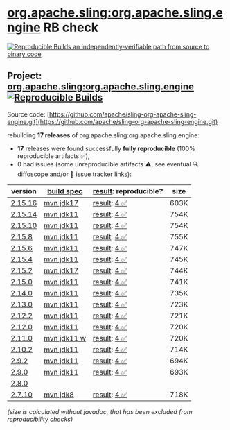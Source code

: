 [org.apache.sling:org.apache.sling.engine](https://central.sonatype.com/artifact/org.apache.sling/org.apache.sling.engine/versions) RB check
=======

[![Reproducible Builds](https://reproducible-builds.org/images/logos/rb.svg) an independently-verifiable path from source to binary code](https://reproducible-builds.org/)

## Project: [org.apache.sling:org.apache.sling.engine](https://central.sonatype.com/artifact/org.apache.sling/org.apache.sling.engine/versions) [![Reproducible Builds](https://img.shields.io/endpoint?url=https://raw.githubusercontent.com/jvm-repo-rebuild/reproducible-central/master/content/org/apache/sling/org.apache.sling.engine/badge.json)](https://github.com/jvm-repo-rebuild/reproducible-central/blob/master/content/org/apache/sling/org.apache.sling.engine/README.md)

Source code: [https://github.com/apache/sling-org-apache-sling-engine.git](https://github.com/apache/sling-org-apache-sling-engine.git)

rebuilding **17 releases** of org.apache.sling:org.apache.sling.engine:
- **17** releases were found successfully **fully reproducible** (100% reproducible artifacts :white_check_mark:),
- 0 had issues (some unreproducible artifacts :warning:, see eventual :mag: diffoscope and/or :memo: issue tracker links):

| version | [build spec](/BUILDSPEC.md) | [result](https://reproducible-builds.org/docs/jvm/): reproducible? | size |
| -- | --------- | ------ | -- |
| [2.15.16](https://central.sonatype.com/artifact/org.apache.sling/org.apache.sling.engine/2.15.16/pom) | [mvn jdk17](org.apache.sling.engine-2.15.16.buildspec) | [result](org.apache.sling.engine-2.15.16.buildinfo): [4 :white_check_mark: ](org.apache.sling.engine-2.15.16.buildcompare) | 603K |
| [2.15.14](https://central.sonatype.com/artifact/org.apache.sling/org.apache.sling.engine/2.15.14/pom) | [mvn jdk11](org.apache.sling.engine-2.15.14.buildspec) | [result](org.apache.sling.engine-2.15.14.buildinfo): [4 :white_check_mark: ](org.apache.sling.engine-2.15.14.buildcompare) | 754K |
| [2.15.10](https://central.sonatype.com/artifact/org.apache.sling/org.apache.sling.engine/2.15.10/pom) | [mvn jdk11](org.apache.sling.engine-2.15.10.buildspec) | [result](org.apache.sling.engine-2.15.10.buildinfo): [4 :white_check_mark: ](org.apache.sling.engine-2.15.10.buildcompare) | 754K |
| [2.15.8](https://central.sonatype.com/artifact/org.apache.sling/org.apache.sling.engine/2.15.8/pom) | [mvn jdk11](org.apache.sling.engine-2.15.8.buildspec) | [result](org.apache.sling.engine-2.15.8.buildinfo): [4 :white_check_mark: ](org.apache.sling.engine-2.15.8.buildcompare) | 755K |
| [2.15.6](https://central.sonatype.com/artifact/org.apache.sling/org.apache.sling.engine/2.15.6/pom) | [mvn jdk11](org.apache.sling.engine-2.15.6.buildspec) | [result](org.apache.sling.engine-2.15.6.buildinfo): [4 :white_check_mark: ](org.apache.sling.engine-2.15.6.buildcompare) | 747K |
| [2.15.4](https://central.sonatype.com/artifact/org.apache.sling/org.apache.sling.engine/2.15.4/pom) | [mvn jdk11](org.apache.sling.engine-2.15.4.buildspec) | [result](org.apache.sling.engine-2.15.4.buildinfo): [4 :white_check_mark: ](org.apache.sling.engine-2.15.4.buildcompare) | 745K |
| [2.15.2](https://central.sonatype.com/artifact/org.apache.sling/org.apache.sling.engine/2.15.2/pom) | [mvn jdk17](org.apache.sling.engine-2.15.2.buildspec) | [result](org.apache.sling.engine-2.15.2.buildinfo): [4 :white_check_mark: ](org.apache.sling.engine-2.15.2.buildcompare) | 744K |
| [2.15.0](https://central.sonatype.com/artifact/org.apache.sling/org.apache.sling.engine/2.15.0/pom) | [mvn jdk11](org.apache.sling.engine-2.15.0.buildspec) | [result](org.apache.sling.engine-2.15.0.buildinfo): [4 :white_check_mark: ](org.apache.sling.engine-2.15.0.buildcompare) | 741K |
| [2.14.0](https://central.sonatype.com/artifact/org.apache.sling/org.apache.sling.engine/2.14.0/pom) | [mvn jdk11](org.apache.sling.engine-2.14.0.buildspec) | [result](org.apache.sling.engine-2.14.0.buildinfo): [4 :white_check_mark: ](org.apache.sling.engine-2.14.0.buildcompare) | 735K |
| [2.13.0](https://central.sonatype.com/artifact/org.apache.sling/org.apache.sling.engine/2.13.0/pom) | [mvn jdk11](org.apache.sling.engine-2.13.0.buildspec) | [result](org.apache.sling.engine-2.13.0.buildinfo): [4 :white_check_mark: ](org.apache.sling.engine-2.13.0.buildcompare) | 723K |
| [2.12.2](https://central.sonatype.com/artifact/org.apache.sling/org.apache.sling.engine/2.12.2/pom) | [mvn jdk11](org.apache.sling.engine-2.12.2.buildspec) | [result](org.apache.sling.engine-2.12.2.buildinfo): [4 :white_check_mark: ](org.apache.sling.engine-2.12.2.buildcompare) | 721K |
| [2.12.0](https://central.sonatype.com/artifact/org.apache.sling/org.apache.sling.engine/2.12.0/pom) | [mvn jdk11](org.apache.sling.engine-2.12.0.buildspec) | [result](org.apache.sling.engine-2.12.0.buildinfo): [4 :white_check_mark: ](org.apache.sling.engine-2.12.0.buildcompare) | 720K |
| [2.11.0](https://central.sonatype.com/artifact/org.apache.sling/org.apache.sling.engine/2.11.0/pom) | [mvn jdk11 w](org.apache.sling.engine-2.11.0.buildspec) | [result](org.apache.sling.engine-2.11.0.buildinfo): [4 :white_check_mark: ](org.apache.sling.engine-2.11.0.buildcompare) | 720K |
| [2.10.2](https://central.sonatype.com/artifact/org.apache.sling/org.apache.sling.engine/2.10.2/pom) | [mvn jdk11](org.apache.sling.engine-2.10.2.buildspec) | [result](org.apache.sling.engine-2.10.2.buildinfo): [4 :white_check_mark: ](org.apache.sling.engine-2.10.2.buildcompare) | 714K |
| [2.9.2](https://central.sonatype.com/artifact/org.apache.sling/org.apache.sling.engine/2.9.2/pom) | [mvn jdk11](org.apache.sling.engine-2.9.2.buildspec) | [result](org.apache.sling.engine-2.9.2.buildinfo): [4 :white_check_mark: ](org.apache.sling.engine-2.9.2.buildcompare) | 694K |
| [2.9.0](https://central.sonatype.com/artifact/org.apache.sling/org.apache.sling.engine/2.9.0/pom) | [mvn jdk11](org.apache.sling.engine-2.9.0.buildspec) | [result](org.apache.sling.engine-2.9.0.buildinfo): [4 :white_check_mark: ](org.apache.sling.engine-2.9.0.buildcompare) | 693K |
| [2.8.0](https://central.sonatype.com/artifact/org.apache.sling/org.apache.sling.engine/2.8.0/pom) | | | |
| [2.7.10](https://central.sonatype.com/artifact/org.apache.sling/org.apache.sling.engine/2.7.10/pom) | [mvn jdk8](org.apache.sling.engine-2.7.10.buildspec) | [result](org.apache.sling.engine-2.7.10.buildinfo): [4 :white_check_mark: ](org.apache.sling.engine-2.7.10.buildcompare) | 718K |

<i>(size is calculated without javadoc, that has been excluded from reproducibility checks)</i>
